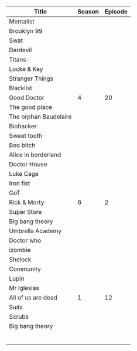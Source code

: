 |Title|Season|Episode|
|---|---|---|
|Mentalist|||
|Brooklyn 99|||
|Swat|||
|Dardevil|||
|Titans|||
|Locke & Key|||
|Stranger Things|||
|Blacklist|||
|Good Doctor|4|20|
|The good place|||
|The orphan Baudelaire|||
|Biohacker|||
|Sweet tooth|||
|Boo bitch|||
|Alice in borderland|||
|Doctor House|||
|Luke Cage|||
|Iron fist|||
|GoT|||
|Rick & Morty|6|2|
|Super Store|||
|Big bang theory|||
|Umbrella Academy|||
|Doctor who|||
|izombie|||
|Shelock|||
|Community|||
|Lupin|||
|Mr Iglesias|||
|All of us are dead|1|12|
|Suits|||
|Scrubs|||
|Big bang theory|||
||||
||||
||||
||||
||||
||||
